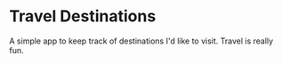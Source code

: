 # Travel Destinations

A simple app to keep track of destinations I'd like to visit.
Travel is really fun.

